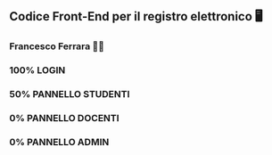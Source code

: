 ## Codice Front-End per il registro elettronico 🖥️
### Francesco Ferrara 🧑‍🎓


### 100% LOGIN

### 50% PANNELLO STUDENTI

### 0% PANNELLO DOCENTI

### 0% PANNELLO ADMIN